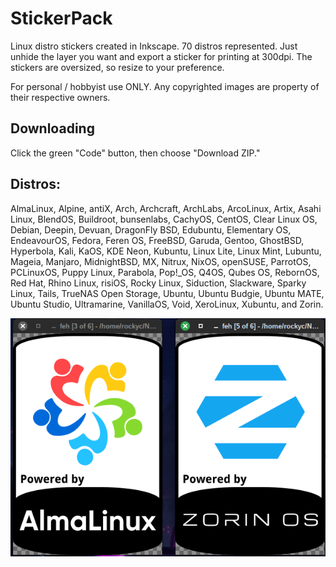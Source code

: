 # StickerPack
Linux distro stickers created in Inkscape. 70 distros represented. Just unhide the layer you want and export a sticker for printing at 300dpi. The stickers are oversized, so resize to your preference.

For personal / hobbyist use ONLY. Any copyrighted images are property of their respective owners. 

## Downloading
Click the green "Code" button, then choose "Download ZIP."

## Distros:
AlmaLinux, Alpine, antiX, Arch, Archcraft, ArchLabs, ArcoLinux, Artix, Asahi Linux, BlendOS, Buildroot, bunsenlabs, CachyOS, CentOS, Clear Linux OS, Debian, Deepin, Devuan, DragonFly BSD, Edubuntu, Elementary OS, EndeavourOS, Fedora, Feren OS, FreeBSD, Garuda, Gentoo, GhostBSD, Hyperbola, Kali, KaOS, KDE Neon, Kubuntu, Linux Lite, Linux Mint, Lubuntu, Mageia, Manjaro, MidnightBSD, MX, Nitrux, NixOS, openSUSE, ParrotOS, PCLinuxOS, Puppy Linux, Parabola, Pop!_OS, Q4OS, Qubes OS, RebornOS, Red Hat, Rhino Linux, risiOS, Rocky Linux, Siduction, Slackware, Sparky Linux, Tails, TrueNAS Open Storage, Ubuntu, Ubuntu Budgie, Ubuntu MATE, Ubuntu Studio, Ultramarine, VanillaOS, Void, XeroLinux, Xubuntu, and Zorin.

![Sample Image](https://github.com/RockyC36/StickerPack/blob/main/sticker-sample.png)
